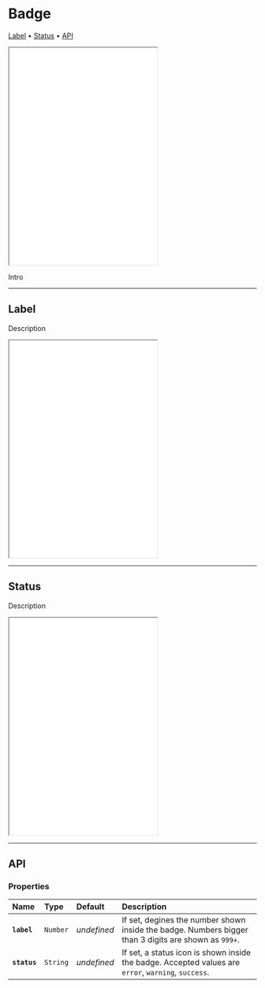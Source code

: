 # Badge

[Label](components/badge#label) • [Status](components/badge#status) • [API](components/badge#api)

<iframe src="./assets/docs/components/badge/main.html" height="440px"></iframe>

Intro 

---

## Label

Description

<iframe src="./assets/docs/components/badge/label.html" height="440px"></iframe>

---

## Status

Description

<iframe src="./assets/docs/components/badge/status.html" height="440px"></iframe>

---

## API

### Properties

| Name | Type | Default | Description |
| :-- | :-- | :-- | :-- |
| **`label`** | `Number` | _undefined_ | If set, degines the number shown inside the badge. Numbers bigger than 3 digits are shown as `999+`. |
| **`status`** | `String` | _undefined_ | If set, a status icon is shown inside the badge. Accepted values are `error`, `warning`, `success`. |
